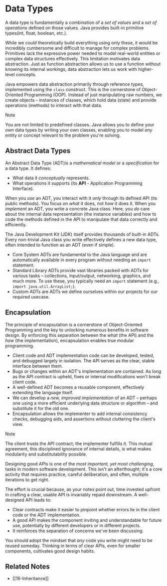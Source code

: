 # Data Types

A data type is fundamentally a combination of a *set of values* and a *set of operations* defined on those values. Java provides built-in primitive types(int, float, boolean, etc.).

While we *could* theoretically build everything using only these, it would be incredibly cumbersome and difficult to manage for complex problems. Primitives lack the expressive power needed to model real-world entities or complex data structures effectively. This limitation motivates data abstraction. Just as function abstraction allows us to use a function without knowing its internal workings, data abstraction lets us work with higher-level concepts.

Java empowers data abstraction primarily through reference types, implemented using the `class` construct. This is the cornerstone of Object-Oriented Programming (OOP). Instead of just manipulating raw numbers, we create objects – instances of classes, which hold data (state) and provide operations (methods) to interact with that data.

>[!Note]
>You are not limited to predefined classes. Java allows you to define your *own* data types by writing your own classes, enabling you to model *any* entity or concept relevant to the problem you're solving.

## Abstract Data Types

An Abstract Data Type (ADT)is a *mathematical model* or a *specification* for a data type. It defines:

*   What data it *conceptually* represents.
*   What operations it supports (its **API** - Application Programming Interface).

When you *use* an ADT, you interact with it *only* through its defined API (its public methods). You focus on *what* it does, not *how* it does it. When you *implement* an ADT, you write a concrete Java class. Here, you *do* care about the internal data representation (the instance variables) and how to code the methods defined in the API to manipulate that data correctly and efficiently.

The Java Development Kit (JDK) itself provides thousands of built-in ADTs. Every non-trivial Java class you write effectively defines a new data type, often intended to function as an ADT (even if simple).

- Core System ADTs  are fundamental to the Java language and are automatically available in every program without needing an `import` statement. 
- Standard Library ADTs provide vast libraries packed with ADTs for various tasks – collections, input/output, networking, graphics, and much more. To use these, you typically need an `import` statement (e.g., `import java.util.ArrayList;`). 
- Custom  ADTs are ADTs we define ourselves within our projects for our required usecase.

## Encapsulation

The principle of encapsulation is a cornerstone of Object-Oriented Programming and the key to unlocking numerous benefits in software design. By enforcing this separation between the *what* (the API) and the *how* (the implementation), encapsulation enables true modular programming.

- Client code and ADT implementation code can be developed, tested, and debugged largely in isolation. The API serves as the clear, stable interface between them.
- Bugs or changes within an ADT's implementation are contained. As long as the API contract is upheld, fixes or internal modifications won't break client code.
- A well-defined ADT becomes a reusable component, effectively extending the language itself. 
- We can develop a *new, improved implementation* of an ADT – perhaps one using a more efficient underlying data structure or algorithm – and substitute it for the old one. 
- Encapsulation allows the implementer to add internal consistency checks, debugging aids, and assertions without cluttering the client's view.

> [!Note]
> The client trusts the API contract; the implementer fulfills it. This mutual agreement, this disciplined ignorance of internal details, is what makes modularity and substitutability possible.

Designing good APIs is one of the *most important, yet most challenging*, tasks in modern software development. This isn't an afterthought; it's a core activity that requires practice, careful deliberation, and often, multiple iterations to get right.

The effort is crucial because, as your notes point out, time invested upfront in crafting a clear, usable API is invariably repaid downstream. A well-designed API leads to:

- Clear contracts make it easier to pinpoint whether errors lie in the client code or the ADT implementation.
- A good API makes the component inviting and understandable for future use, potentially by different developers or in different projects.
- It reinforces the separation of concerns we've been discussing.

You should adopt the mindset that *any* code you write might need to be reused someday. Thinking in terms of clear APIs, even for smaller components, cultivates good design habits.


## Related Notes

- [[16-Inheritance]]